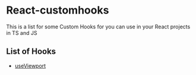 # React-customhooks
This is a list for some Custom Hooks for you can use in your React projects in TS and JS


## List of Hooks

- [useViewport](https://github.com/efrainhgmx/react-customhooks/tree/main/useViewport)
